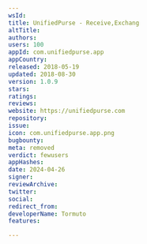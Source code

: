 ```yaml
---
wsId: 
title: UnifiedPurse - Receive,Exchang
altTitle: 
authors: 
users: 100
appId: com.unifiedpurse.app
appCountry: 
released: 2018-05-19
updated: 2018-08-30
version: 1.0.9
stars: 
ratings: 
reviews: 
website: https://unifiedpurse.com
repository: 
issue: 
icon: com.unifiedpurse.app.png
bugbounty: 
meta: removed
verdict: fewusers
appHashes: 
date: 2024-04-26
signer: 
reviewArchive: 
twitter: 
social: 
redirect_from: 
developerName: Tormuto
features: 

---
```


